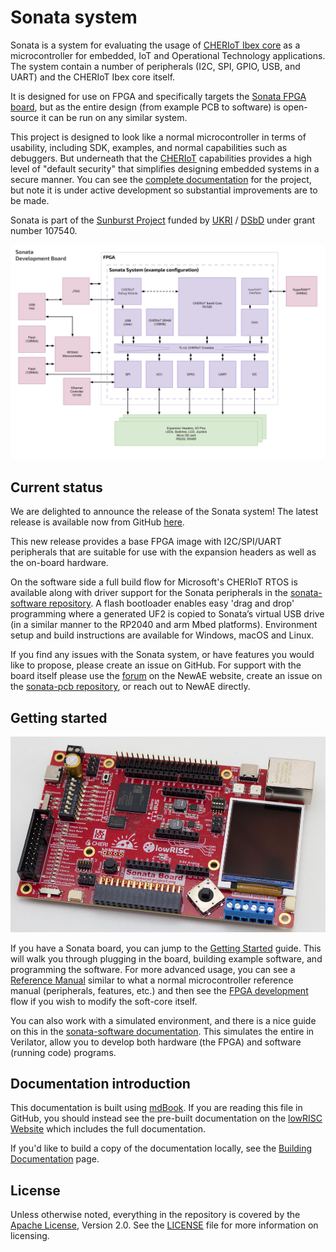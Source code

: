 # Sonata system

Sonata is a system for evaluating the usage of [CHERIoT Ibex core](https://github.com/microsoft/cheriot-ibex) as a microcontroller for embedded, IoT and Operational Technology applications.
The system contain a number of peripherals (I2C, SPI, GPIO, USB, and UART) and the CHERIoT Ibex core itself.

It is designed for use on FPGA and specifically targets the [Sonata FPGA board](https://github.com/newaetech/sonata-pcb), but as the entire design (from example PCB to software) is open-source it can be run on any similar system.

This project is designed to look like a normal microcontroller in terms of usability, including SDK, examples, and normal capabilities such as debuggers. But underneath that the [CHERIoT](https://www.microsoft.com/en-us/research/publication/cheriot-rethinking-security-for-low-cost-embedded-systems/) capabilities provides a high level of "default security" that simplifies designing embedded systems in a secure manner. You can see the [complete documentation](https://lowrisc.org/sonata-system/) for the project, but note it is under active development so substantial improvements are to be made.

Sonata is part of the [Sunburst Project](https://www.sunburst-project.org) funded by [UKRI](https://www.ukri.org/) / [DSbD](https://www.dsbd.tech/) under grant number 107540.

![The sonata development system](doc/img/sonata-development-system.svg)

## Current status

We are delighted to announce the release of the Sonata system!
The latest release is available now from GitHub [here][release-v0.4.1].

This new release provides a base FPGA image with I2C/SPI/UART peripherals that are suitable for use with the expansion headers as well as the on-board hardware.

On the software side a full build flow for Microsoft's CHERIoT RTOS is available along with driver support for the Sonata peripherals in the [sonata-software repository][sonata-software].
A flash bootloader enables easy 'drag and drop' programming where a generated UF2 is copied to Sonata’s virtual USB drive (in a similar manner to the RP2040 and arm Mbed platforms).
Environment setup and build instructions are available for Windows, macOS and Linux.

If you find any issues with the Sonata system, or have features you would like to propose, please create an issue on GitHub.
For support with the board itself please use the [forum][newae-forum] on the NewAE website, create an issue on the [sonata-pcb repository][sonata-pcb], or reach out to NewAE directly.

[release-v0.4.1]: https://github.com/lowRISC/sonata-system/releases/tag/v0.4.1
[sonata-software]: https://github.com/lowRISC/sonata-software
[newae-forum]: https://forum.newae.com/c/sonata-board/15
[sonata-pcb]: https://github.com/newaetech/sonata-pcb

## Getting started

![](doc/img/sonata-full.jpeg)

If you have a Sonata board, you can jump to the [Getting Started](doc/guide) guide. This will walk you through plugging in the board, building example software, and programming the software. For more advanced usage, you can see a [Reference Manual](doc/dev/ref-manual.md) similar to what a normal microcontroller reference manual (peripherals, features, etc.) and then see the [FPGA development](doc/dev/fpga-programming.md) flow if you wish to modify the soft-core itself.

You can also work with a simulated environment, and there is a nice guide on this in the [sonata-software documentation][sonata-sim]. This simulates the entire in Verilator, allow you to develop both hardware (the FPGA) and software (running code) programs.

[sonata-sim]: https://lowrisc.github.io/sonata-software/doc/guide/running-software.html#running-in-the-simulator

## Documentation introduction

This documentation is built using [mdBook](https://rust-lang.github.io/mdBook/). If you are reading this file in GitHub, you should instead see the pre-built documentation on the [lowRISC Website](https://lowrisc.org/sonata-system/) which includes the full documentation.

If you'd like to build a copy of the documentation locally, see the [Building Documentation](doc/dev/building-doc.md) page.

## License

Unless otherwise noted, everything in the repository is covered by the [Apache License](https://www.apache.org/licenses/LICENSE-2.0.html), Version 2.0. See the [LICENSE](https://github.com/lowRISC/sonata-system/blob/main/LICENSE) file for more information on licensing.
